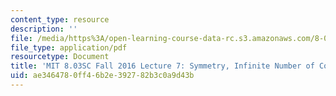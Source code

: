 ```yaml
---
content_type: resource
description: ''
file: /media/https%3A/open-learning-course-data-rc.s3.amazonaws.com/8-03sc-physics-iii-vibrations-and-waves-fall-2016/ae3464780ff46b2e392782b3c0a9d43b_MIT8_03SCF16_hw_Lec7.pdf
file_type: application/pdf
resourcetype: Document
title: 'MIT 8.03SC Fall 2016 Lecture 7: Symmetry, Infinite Number of Coupled Oscillators'
uid: ae346478-0ff4-6b2e-3927-82b3c0a9d43b
---
```

